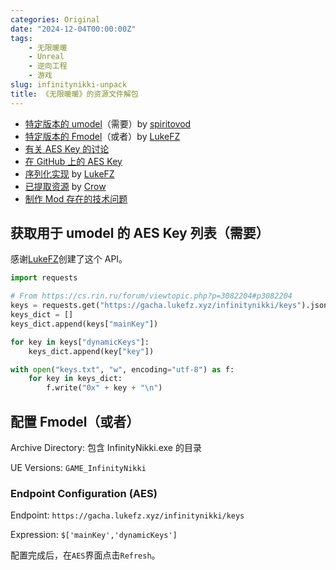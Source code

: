 ```yaml
---
categories: Original
date: "2024-12-04T00:00:00Z"
tags:
    - 无限暖暖
    - Unreal
    - 逆向工程
    - 游戏
slug: infinitynikki-unpack
title: 《无限暖暖》的资源文件解包
---
```


-   [特定版本的 umodel](https://www.gildor.org/smf/index.php/topic,8930.msg47594.html#msg47594)（需要）by [spiritovod](https://www.gildor.org/smf/index.php?action=profile;u=5330)
-   [特定版本的 Fmodel](https://github.com/LukeFZ/FModel)（或者）by [LukeFZ](https://github.com/LukeFZ)
-   [有关 AES Key 的讨论](https://cs.rin.ru/forum/viewtopic.php?p=3082204#p3082204)
-   [在 GitHub 上的 AES Key](https://github.com/kanren3/InfinityNikki)
-   [序列化实现](https://github.com/NikkiTools/perfect) by [LukeFZ](https://github.com/LukeFZ)
-   [已提取资源](https://www.xivmodarchive.com/modid/123983) by [Crow](https://www.xivmodarchive.com/user/158572)
-   [制作 Mod 存在的技术问题](https://gamebanana.com/threads/226150)

## 获取用于 umodel 的 AES Key 列表（需要）

感谢[LukeFZ](https://github.com/LukeFZ)创建了这个 API。

```python
import requests

# From https://cs.rin.ru/forum/viewtopic.php?p=3082204#p3082204
keys = requests.get("https://gacha.lukefz.xyz/infinitynikki/keys").json()
keys_dict = []
keys_dict.append(keys["mainKey"])

for key in keys["dynamicKeys"]:
    keys_dict.append(key["key"])

with open("keys.txt", "w", encoding="utf-8") as f:
    for key in keys_dict:
        f.write("0x" + key + "\n")
```

## 配置 Fmodel（或者）

Archive Directory: 包含 InfinityNikki.exe 的目录

UE Versions: `GAME_InfinityNikki`

### Endpoint Configuration (AES)

Endpoint: `https://gacha.lukefz.xyz/infinitynikki/keys`

Expression: `$['mainKey','dynamicKeys']`

配置完成后，在`AES`界面点击`Refresh`。
